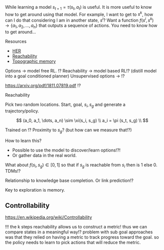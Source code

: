While learning a model $s_{t+1} = \tau(s_t, a_t)$ is useful. It is more useful to know how to get around using that model. For example, I want to get to $s^k$, how can I do that considering I am in another state, $s^i$? Want a function $f(s^i, s^k) \to \{a_1, a_2, \dots, a_n\}$ that outputs a sequence of actions. You need to know how to get around...

Resources

- [HER](https://arxiv.org/abs/1707.01495)
- [Reachability](https://arxiv.org/abs/1810.02274)
- [Topographic memory](https://arxiv.org/abs/1803.00653)


Options -> model free RL. !?
Reachability -> model based RL!? (distill model into a goal conditioned planner)
Unsupervised options -> !?


https://arxiv.org/pdf/1811.07819.pdf !?


Reachability

Pick two random locations. Start, goal, $s_i, s_g$ and generate a trajectory/policy.

$$
(a_0, a_1, \dots, a_n) \sim \xi(s_i, s_g)  \\
a_i = \pi (s_t, s_g) \\
$$

Trained on !? Proximity to $s_g$? (but how can we measure that!?)

How to learn this?
- Possible to use the model to discover/learn options!?!
- Or gather data in the real world.


What about $f(s_i, s_g) \in [0, 1]$ so that if $s_g$ is reachable from $s_i$ then is 1 else 0. TDMs!?



Relationship to knowledge base completion. Or link prediction!?


Key to exploration is memory.



## Controllability

https://en.wikipedia.org/wiki/Controllability




!!! the k steps reachability allows us to construct a metric! thus we can compare states in a meaningful way!?
problem with sub goal approaches was that they relied on having a metric to track progress toward the goal.
so the policy needs to learn to pick actions that will reduce the metric.
